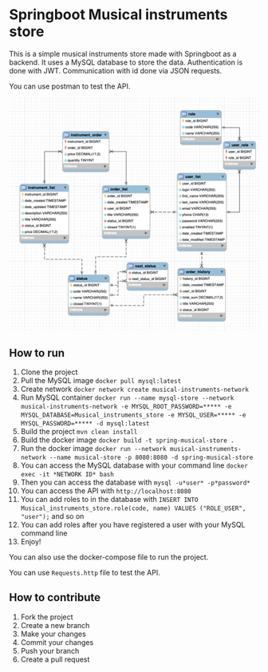 # Springboot Musical instruments store

This is a simple musical instruments store made with Springboot as a backend. It uses a MySQL database to store the data. 
Authentication is done with JWT. Communication with id done via JSON requests. 

You can use postman to test the API.

![img.png](img.png)

## How to run

1. Clone the project
2. Pull the MySQL image `docker pull mysql:latest`
3. Create network `docker network create musical-instruments-network`
4. Run MySQL container `docker run --name mysql-store --network musical-instruments-network -e MYSQL_ROOT_PASSWORD=***** -e MYSQL_DATABASE=Musical_instruments_store -e MYSQL_USER=***** -e MYSQL_PASSWORD=***** -d mysql:latest`
5. Build the project `mvn clean install`
6. Build the docker image `docker build -t spring-musical-store .`
7. Run the docker image `docker run --network musical-instruments-network --name musical-store -p 8080:8080 -d spring-musical-store`
8. You can access the MySQL database with your command line `docker exec -it *NETWORK ID* bash`
9. Then you can access the database with `mysql -u*user* -p*password*`
10. You can access the API with `http://localhost:8080`
11. You can add roles to in the database with `INSERT INTO Musical_instruments_store.role(code, name) VALUES ("ROLE_USER", "user");` and so on
12. You can add roles after you have registered a user with your MySQL command line
13. Enjoy!

You can also use the docker-compose file to run the project.

You can use `Requests.http` file to test the API.

## How to contribute

1. Fork the project
2. Create a new branch
3. Make your changes
4. Commit your changes
5. Push your branch
6. Create a pull request